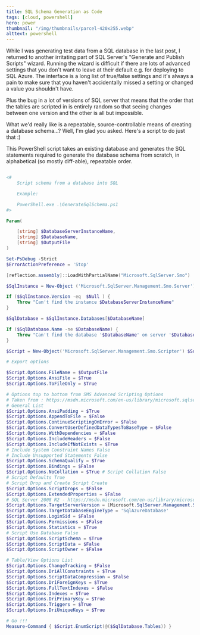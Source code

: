```yaml
---
title: SQL Schema Generation as Code
tags: [cloud, powershell]
hero: power
thumbnail: "/img/thumbnails/parcel-420x255.webp"
alttext: powershell
---
```


While I was generating test data from a SQL database in the last post, I returned to another
irritating part of SQL Server's "Generate and Publish Scripts" wizard. Running the wizard is
difficult if there are lots of advanced settings that you don't want to leave at their default
e.g. for deploying to SQL Azure. The interface is a long list of true/false settings and it's
always a pain to make sure that you haven't accidentally missed a setting or changed a value
you shouldn't have.

Plus the bug in a lot of versions of SQL server that means that the order that the tables are
scripted in is entirely random so that seeing changes between one version and the other is
all but impossible.

What we'd really like is a repeatable, source-controllable means of creating a database schema...? Well, I'm
glad you asked. Here's a script to do just that :)

This PowerShell script takes an existing database and generates the SQL statements
required to generate the database schema from scratch, in alphabetical (so mostly diff-able), repeatable order.

```powershell

<# 
    Script schema from a database into SQL

    Example:

    PowerShell.exe .\GenerateSqlSchema.ps1
#>

Param(

    [string] $DatabaseServerInstanceName,
    [string] $DatabaseName,
    [string] $OutputFile
)

Set-PsDebug -Strict
$ErrorActionPreference = 'Stop'

[reflection.assembly]::LoadWithPartialName("Microsoft.SqlServer.Smo")  | Out-Null

$SqlInstance = New-Object ('Microsoft.SqlServer.Management.Smo.Server') $DatabaseServerInstanceName

If ($SqlInstance.Version -eq  $Null ) {
    Throw "Can't find the instance $DatabaseServerInstanceName"
}

$SqlDatabase = $SqlInstance.Databases[$DatabaseName] 

If ($SqlDatabase.Name -ne $DatabaseName) {
    Throw "Can't find the database '$DatabaseName' on server '$DatabaseServerInstanceName'"
}

$Script = New-Object('Microsoft.SqlServer.Management.Smo.Scripter') $SqlInstance

# Export options

$Script.Options.FileName = $OutputFile
$Script.Options.AnsiFile = $True
$Script.Options.ToFileOnly = $True

# Options top to bottom from SMS Advanced Scripting Options
# Taken from : https://msdn.microsoft.com/en-us/library/microsoft.sqlserver.management.smo.scriptingoptions.aspx 
# General List
$Script.Options.AnsiPadding = $True
$Script.Options.AppendToFile = $False
$Script.Options.ContinueScriptingOnError = $False
$Script.Options.ConvertUserDefinedDataTypesToBaseType = $False
$Script.Options.WithDependencies = $False
$Script.Options.IncludeHeaders = $False
$Script.Options.IncludeIfNotExists = $True
# Include System Constraint Names False
# Include Unsupported Statements False
$Script.Options.SchemaQualify = $True
$Script.Options.Bindings = $False
$Script.Options.NoCollation = $True # Script Collation False
# Script Defaults True
# Script Drop and Create Script Create
$Script.Options.ScriptDrops = $False
$Script.Options.ExtendedProperties = $False
# SQL Server 2008 R2 - https://msdn.microsoft.com/en-us/library/microsoft.sqlserver.management.smo.sqlserverversion.aspx
$Script.Options.TargetServerVersion = [Microsoft.SqlServer.Management.Smo.SqlServerVersion]::Version105 
$Script.Options.TargetDatabaseEngineType = 'SqlAzureDatabase'
$Script.Options.LoginSid = $False
$Script.Options.Permissions = $False
$Script.Options.Statistics = $True
# Script Use Database False
$Script.Options.ScriptSchema = $True
$Script.Options.ScriptData = $False
$Script.Options.ScriptOwner = $False

# Table/View Options List
$Script.Options.ChangeTracking = $False
$Script.Options.DriAllConstraints = $True
$Script.Options.ScriptDataCompression = $False
$Script.Options.DriForeignKeys = $True
$Script.Options.FullTextIndexes = $False
$Script.Options.Indexes = $True
$Script.Options.DriPrimaryKey = $True
$Script.Options.Triggers = $True
$Script.Options.DriUniqueKeys = $True

# Go !!!
Measure-Command { $Script.EnumScript(@($SqlDatabase.Tables)) }

```
